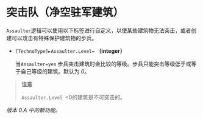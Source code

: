 # 突击队（净空驻军建筑）

`Assaulter`逻辑可以使用以下标签进行自定义，以使某些建筑物无法突击，或者创建可以攻击有特殊保护建筑物的步兵。

- `[TechnoType]►Assaulter.Level=` **（integer）**

  当`Assaulter=yes` 步兵突击建筑时会比较的等级。步兵只能突击等级低于或等于自己等级的建筑。默认为 *0*。

> **注意**
>
> `Assaulter.Level `<0的建筑是不可突击的。

*版本 0.A 中的新功能。*